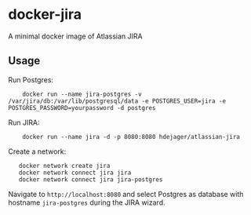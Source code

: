 # docker-jira
A minimal docker image of Atlassian JIRA

## Usage

Run Postgres:

```
    docker run --name jira-postgres -v /var/jira/db:/var/lib/postgresql/data -e POSTGRES_USER=jira -e POSTGRES_PASSWORD=yourpassword -d postgres
```

Run JIRA:

```
    docker run --name jira -d -p 8080:8080 hdejager/atlassian-jira
```

Create a network:

```
   docker network create jira
   docker network connect jira jira
   docker network connect jira jira-postgres
```

Navigate to `http://localhost:8080` and select Postgres as database with hostname `jira-postgres` during the JIRA wizard.
